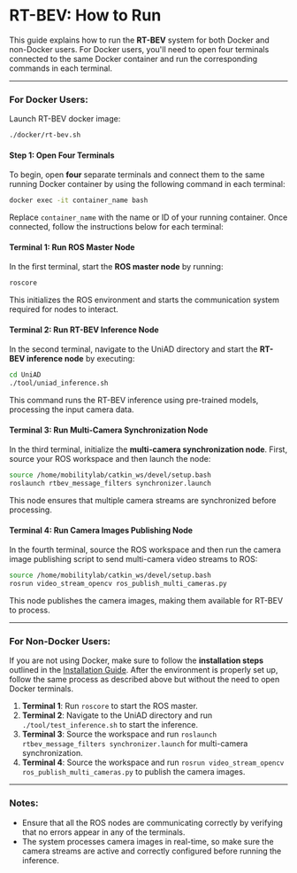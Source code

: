 # RT-BEV: How to Run

This guide explains how to run the **RT-BEV** system for both Docker and non-Docker users. For Docker users, you'll need to open four terminals connected to the same Docker container and run the corresponding commands in each terminal.

---

### For Docker Users:

Launch RT-BEV docker image:

```bash
./docker/rt-bev.sh
```

#### Step 1: Open Four Terminals

To begin, open **four** separate terminals and connect them to the same running Docker container by using the following command in each terminal:

```bash
docker exec -it container_name bash
```

Replace `container_name` with the name or ID of your running container. Once connected, follow the instructions below for each terminal:

#### Terminal 1: Run ROS Master Node

In the first terminal, start the **ROS master node** by running:

```bash
roscore
```

This initializes the ROS environment and starts the communication system required for nodes to interact.

#### Terminal 2: Run RT-BEV Inference Node

In the second terminal, navigate to the UniAD directory and start the **RT-BEV inference node** by executing:

```bash
cd UniAD
./tool/uniad_inference.sh
```

This command runs the RT-BEV inference using pre-trained models, processing the input camera data.

#### Terminal 3: Run Multi-Camera Synchronization Node

In the third terminal, initialize the **multi-camera synchronization node**. First, source your ROS workspace and then launch the node:

```bash
source /home/mobilitylab/catkin_ws/devel/setup.bash
roslaunch rtbev_message_filters synchronizer.launch
```

This node ensures that multiple camera streams are synchronized before processing.

#### Terminal 4: Run Camera Images Publishing Node

In the fourth terminal, source the ROS workspace and then run the camera image publishing script to send multi-camera video streams to ROS:

```bash
source /home/mobilitylab/catkin_ws/devel/setup.bash
rosrun video_stream_opencv ros_publish_multi_cameras.py
```

This node publishes the camera images, making them available for RT-BEV to process.

---

### For Non-Docker Users:

If you are not using Docker, make sure to follow the **installation steps** outlined in the [Installation Guide](./INSTALLATION.md). After the environment is properly set up, follow the same process as described above but without the need to open Docker terminals.

1. **Terminal 1**: Run `roscore` to start the ROS master.
2. **Terminal 2**: Navigate to the UniAD directory and run `./tool/test_inference.sh` to start the inference.
3. **Terminal 3**: Source the workspace and run `roslaunch rtbev_message_filters synchronizer.launch` for multi-camera synchronization.
4. **Terminal 4**: Source the workspace and run `rosrun video_stream_opencv ros_publish_multi_cameras.py` to publish the camera images.

---

### Notes:

- Ensure that all the ROS nodes are communicating correctly by verifying that no errors appear in any of the terminals.
- The system processes camera images in real-time, so make sure the camera streams are active and correctly configured before running the inference.

